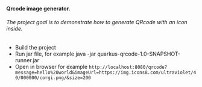 #### Qrcode image generator. 
###### The project goal is to demonstrate how to generate QRcode with an icon inside.

* Build the project
* Run jar file, for example java -jar quarkus-qrcode-1.0-SNAPSHOT-runner.jar
* Open in browser for example `http://localhost:8080/qrcode?message=hello%20world&imageUrl=https://img.icons8.com/ultraviolet/40/000000/corgi.png/&size=200`